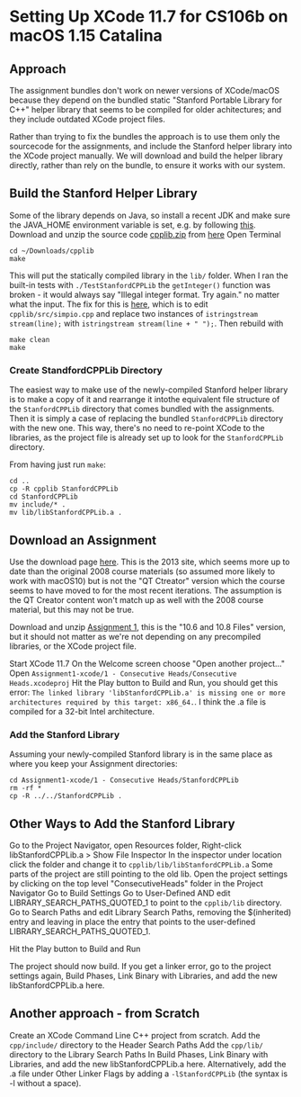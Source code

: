 Setting Up XCode 11.7 for CS106b on macOS 1.15 Catalina
==================================================

Approach
--------

The assignment bundles don't work on newer versions of XCode/macOS because they depend on the bundled static "Stanford Portable Library for C++" helper library that seems to be compiled for older achitectures; and they include outdated XCode project files.

Rather than trying to fix the bundles the approach is to use them only the sourcecode for the assignments, and include the Stanford helper library into the XCode project manually. We will download and build the helper library directly, rather than rely on the bundle, to ensure it works with our system.

Build the Stanford Helper Library
---------------------------------

Some of the library depends on Java, so install a recent JDK and make sure the JAVA_HOME environment variable is set, e.g. by following [this](https://www.appsdeveloperblog.com/how-to-set-java_home-on-mac/).
Download and unzip the source code [cpplib.zip](https://cs.stanford.edu/people/eroberts/StanfordCPPLib/cpplib.zip) from [here](https://cs.stanford.edu/people/eroberts/StanfordCPPLib/)
Open Terminal
```
cd ~/Downloads/cpplib
make
```
This will put the statically compiled library in the `lib/` folder.
When I ran the built-in tests with `./TestStanfordCPPLib` the `getInteger()` function was broken - it would always say "Illegal integer format. Try again." no matter what the input. The fix for this is [here](https://stackoverflow.com/questions/25820964/why-does-this-simple-getinteger-function-cause-a-stream-failure), which is to edit `cpplib/src/simpio.cpp` and replace two instances of `istringstream stream(line);` with `istringstream stream(line + " ");`. Then rebuild with
```
make clean
make
```

### Create StandfordCPPLib Directory

The easiest way to make use of the newly-compiled Stanford helper library is to make a copy of it and rearrange it intothe equivalent file structure of the `StanfordCPPLib` directory that comes bundled with the assignments. Then it is simply a case of replacing the bundled `StanfordCPPLib` directory with the new one. This way, there's no need to re-point XCode to the libraries, as the project file is already set up to look for the `StanfordCPPLib` directory.

From having just run `make`:

```
cd ..
cp -R cpplib StanfordCPPLib
cd StanfordCPPLib
mv include/* .
mv lib/libStanfordCPPLib.a .
```


Download an Assignment
----------------------

Use the download page [here](http://stanford.edu/class/archive/cs/cs106b/cs106b.1136/). This is the 2013 site, which seems more up to date than the original 2008 course materials (so assumed more likely to work with macOS10) but is not the "QT Ctreator" version which the course seems to have moved to for the most recent iterations. The assumption is the QT Creator content won't match up as well with the 2008 course material, but this may not be true.

Download and unzip [Assignment 1](http://stanford.edu/class/archive/cs/cs106b/cs106b.1136/assignments/Assignment1-xcode.zip), this is the "10.6 and 10.8 Files" version, but it should not matter as we're not depending on any precompiled libraries, or the XCode project file.

Start XCode 11.7
On the Welcome screen choose "Open another project..."
Open `Assignment1-xcode/1 - Consecutive Heads/Consecutive Heads.xcodeproj`
Hit the Play button to Build and Run, you should get this error:
`The linked library 'libStanfordCPPLib.a' is missing one or more architectures required by this target: x86_64.`. I think the .a file is compiled for a 32-bit Intel architecture.

### Add the Stanford Library

Assuming your newly-compiled Stanford library is in the same place as where you keep your Assignment directories:

```
cd Assignment1-xcode/1 - Consecutive Heads/StanfordCPPLib
rm -rf *
cp -R ../../StanfordCPPLib .
```

Other Ways to Add the Stanford Library
------------------------

Go to the Project Navigator, open Resources folder, Right-click libStanfordCPPLib.a > Show File Inspector
In the inspector under location click the folder and change it to `cpplib/lib/libStanfordCPPLib.a`
Some parts of the project are still pointing to the old lib.
Open the project settings by clicking on the top level "ConsecutiveHeads" folder in the Project Navigator
Go to Build Settings
Go to User-Defined AND edit LIBRARY_SEARCH_PATHS_QUOTED_1 to point to the `cpplib/lib` directory.
Go to Search Paths and edit Library Search Paths, removing the $(inherited) entry and leaving in place the entry that points to the user-defined LIBRARY_SEARCH_PATHS_QUOTED_1.

Hit the Play button to Build and Run

The project should now build. If you get a linker error, go to the project settings again, Build Phases, Link Binary with Libraries, and add the new libStanfordCPPLib.a here.

Another approach - from Scratch
----------------

Create an XCode Command Line C++ project from scratch.
Add the `cpp/include/` directory to the Header Search Paths
Add the `cpp/lib/` directory to the Library Search Paths
In Build Phases, Link Binary with Libraries, and add the new libStanfordCPPLib.a here. Alternatively, add the .a file under Other Linker Flags by adding a `-lStanfordCPPLib` (the syntax is -l<lib> without a space).

